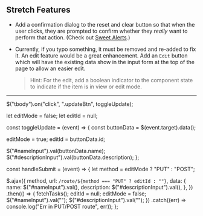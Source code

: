 
## Stretch Features 


- Add a confirmation dialog to the reset and clear button so that when the user clicks,  they are prompted to confirm whether they *really* want to perform that action. (Check out [Sweet Alerts](https://www.npmjs.com/package/@sweetalert/with-react).)



- Currently, if you typo something, it must be removed and re-added to fix it. An edit feature would be a great enhancement. Add an `Edit` button which will have the existing data show in the input form at the top of the page to allow an easier edit. 

  > Hint: For the edit, add a boolean indicator to the component state to indicate if the item is in view or edit mode. 
----------------------------------------------------------------------
$("tbody").on("click", ".updateBtn", toggleUpdate);

let editMode = false;
let editId = null;


const toggleUpdate = (event) => {
  const buttonData = $(event.target).data();

  editMode = true;
  editId = buttonData.id;

  $("#nameInput").val(buttonData.name);
  $("#descriptionInput").val(buttonData.description);
};


const handleSubmit = (event) => {
  let method = editMode ? "PUT" : "POST";

  $.ajax({
    method,
    url: `/route/${method === "PUT" ? editId : ""}`,
    data: {
      name: $("#nameInput").val(),
      description: $("#descriptionInput").val(),
    },
  })
    .then(() => {
      fetchTasks();
      editId = null;
      editMode = false;
      $("#nameInput").val("");
      $("#descriptionInput").val("");
    })
    .catch((err) => console.log("Err in PUT/POST route", err));
};